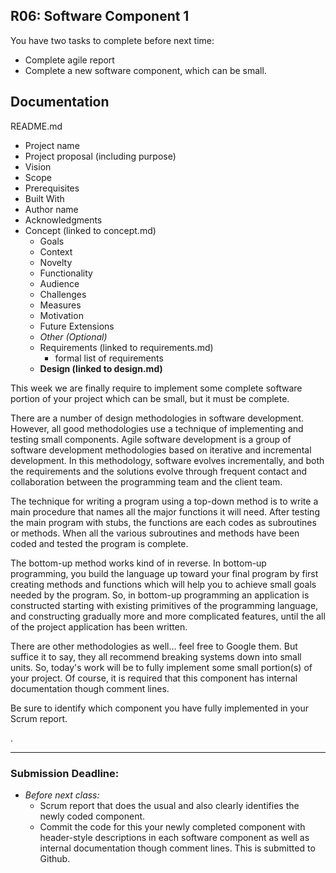 ## R06: Software Component 1

You have two tasks to complete before next time:
- Complete agile report
- Complete a new software component, which can be small.

## Documentation

README.md
- Project name
- Project proposal (including purpose)
- Vision
- Scope
- Prerequisites
- Built With
- Author name
- Acknowledgments
- Concept (linked to concept.md)
    - Goals
    - Context
    - Novelty
    - Functionality
    - Audience
    - Challenges
    - Measures
    - Motivation
    - Future Extensions
    - *Other (Optional)*
  - Requirements (linked to requirements.md)
    - formal list of requirements
  - **Design (linked to design.md)**

This week we are finally require to implement some complete software portion of your project which can be small, but it must be complete.

There are a number of design methodologies in software development. However, all good methodologies use a technique of
implementing and testing small components. Agile software development is a group of software development methodologies based on iterative and incremental development. In this methodology, software evolves incrementally, and both the
requirements and the solutions evolve through frequent contact and collaboration between the programming team and the client team.

The technique for writing a program using a top-down method is to write a main procedure that names
all the major functions it will need. After testing the main program with stubs, the functions are each
codes as subroutines or methods. When all the various subroutines and methods have been coded and
tested the program is complete.

The bottom-up method works kind of in reverse. In bottom-up
programming, you build the language up toward your final program by first creating methods and
functions which will help you to achieve small goals needed by the program. So, in bottom-up
programming an application is constructed starting with existing primitives of the programming
language, and constructing gradually more and more complicated features, until the all of the project application has been written.

There are other methodologies as well… feel free to Google them. But suffice it to say, they all
recommend breaking systems down into small units. So, today's work will be to fully implement some small portion(s) of your project. Of course, it is required that this component has internal documentation though comment lines.

Be sure to identify which component you have fully implemented in your Scrum report.

.

---
### Submission Deadline:
- *Before next class:*
  - Scrum report that does the usual and also clearly identifies the newly coded component.
  - Commit the code for this your newly completed component with header-style descriptions in each software component as well as internal documentation though comment lines. This is submitted to Github.
